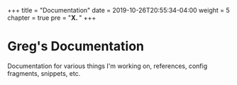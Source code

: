 +++
title = "Documentation"
date = 2019-10-26T20:55:34-04:00
weight = 5
chapter = true
pre = "<b>X. </b>"
+++

# Greg's Documentation

Documentation for various things I'm working on, references, config fragments, snippets, etc.
